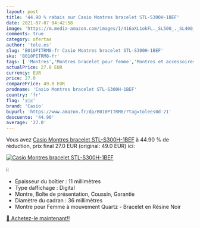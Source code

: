 ```yaml
---
layout: post
title: '44.90 % rabais sur Casio Montres bracelet STL-S300H-1BEF'
date: 2021-07-07 04:42:58
image: 'https://m.media-amazon.com/images/I/416aXL1okFL._SL500_._SL400_.jpg'
comments: true
category: ofertas
author: 'tole.es'
slug: 'B010PITRM8-fr Casio Montres bracelet STL-S300H-1BEF'
sku: 'B010PITRM8-fr'
tags: [ 'Montres','Montres bracelet pour femme','Montres et accessoires','Montres femme','casio', ]
actualPrice: 27.0 EUR
currency: EUR
price: 27.0
comparePrice: 49.0 EUR
prodname: 'Casio Montres bracelet STL-S300H-1BEF'
country: 'fr'
flag: '🇫🇷'
brand: 'Casio'
buyurl: 'https://www.amazon.fr/dp/B010PITRM8/?tag=tolees0d-21'
descuento: '44.90'
average: '27.0'
---
```


Vous avez [Casio Montres bracelet STL-S300H-1BEF](https://www.amazon.fr/dp/B010PITRM8/?tag=tolees0d-21)  à  44.90 % de réduction, prix final  27.0 EUR (original: 49.0 EUR) ici:

[![Casio Montres bracelet STL-S300H-1BEF](https://m.media-amazon.com/images/I/416aXL1okFL._SL500_._SL400_.jpg)](https://www.amazon.fr/dp/B010PITRM8/?tag=tolees0d-21)

ℹ️:

- Épaisseur du boîtier : 11 millimètres
- Type daffichage : Digital
- Montre, Boîte de présentation, Coussin, Garantie
- Diamètre du cadran : 36 millimètres
- Montre pour Femme à mouvement Quartz - Bracelet en Résine Noir

[🛒 Achetez-le maintenant!!](https://www.amazon.fr/dp/B010PITRM8/?tag=tolees0d-21)
